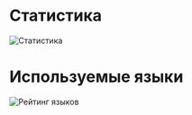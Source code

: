 # Статистика
![Статистика](https://github-readme-stats.vercel.app/api?username=BlusteryS&custom_title=Статистика+пользователя&hide_border=true&count_private=true&theme=react&show_icons=true&include_all_commits=true&locale=ru)
# Используемые языки
![Рейтинг языков](https://github-readme-stats.vercel.app/api/top-langs/?username=BlusteryS&custom_title=Часто+используемые+языки&hide_border=true&count_private=true&theme=react&show_icons=true&include_all_commits=true&locale=ru)
